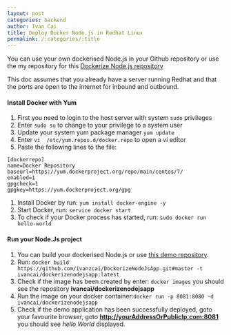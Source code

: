 ```yaml
---
layout: post
categories: backend
author: Ivan Cai
title: Deploy Docker Node.js in Redhat Linux
permalink: /:categories/:title
---
```


You can use your own dockerised Node.js in your Github repository or use the my repository for this [Dockerize Node.js repository](https://github.com/ivanzcai/DockerizeNodeJsApp.git)

This doc assumes that you already have a server running Redhat and that the ports are open to the internet for inbound and outbound. 


#### Install Docker with Yum 

1. First you need to login to the host server with system ```sudo``` privileges
2. Enter ```sudo su``` to change to your privilege to a system user
3. Update your system yum package manager ```yum update```
4. Enter ```vi  /etc/yum.repos.d/docker.repo``` to open a vi editor 
5. Paste the following lines to the file:
```
[dockerrepo]
name=Docker Repository
baseurl=https://yum.dockerproject.org/repo/main/centos/7/
enabled=1
gpgcheck=1
gpgkey=https://yum.dockerproject.org/gpg
```
1. Install Docker by run: 
    ```yum install docker-engine -y```
2. Start Docker, run: ```service docker start```
3. To check if your Docker process has started, run: ```sudo docker run hello-world ```


#### Run your Node.Js project

1. You can build your dockerised Node.js or use [this demo repository](https://github.com/ivanzcai/DockerizeNodeJsApp.git). 
2. Run: ```docker build https://github.com/ivanzcai/DockerizeNodeJsApp.git#master -t ivancai/dockerizenodejsapp:latest```
3. Check if the image has been created by enter: ```docker images``` you should see the repository **ivancai/dockerizenodejsapp**
4. Run the image on your docker container:```docker run -p 8081:8080 -d ivancai/dockerizenodejsapp```
5. Check if the demo application has been successfully deployed, goto your favourite browser, goto **http://yourAddressOrPublicIp.com:8081** you should see *hello World* displayed. 